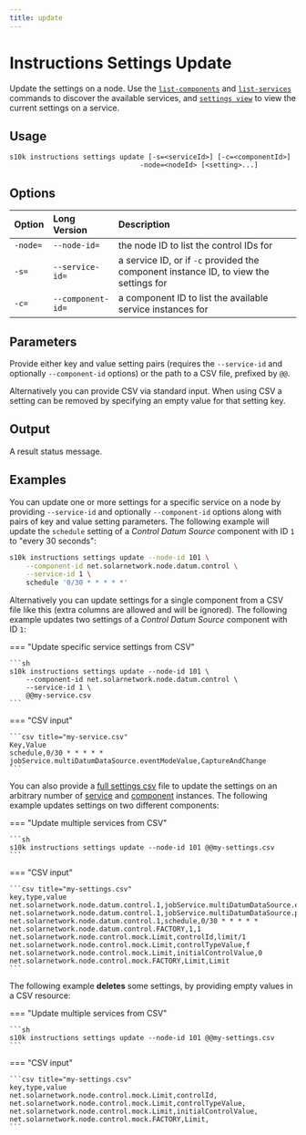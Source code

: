 ```yaml
---
title: update
---
```

# Instructions Settings Update

Update the settings on a node. Use the [`list-components`](../list-components.md) and
[`list-services`](../list-services.md) commands to discover the available services,
and [`settings view`](./view.md) to view the current settings on a service.

## Usage

```
s10k instructions settings update [-s=<serviceId>] [-c=<componentId>]
       							-node=<nodeId> [<setting>...]
```

## Options

<div markdown="1" class="options-explicit-col-widths">

| Option | Long Version | Description |
|:-------|:-------------|:------------|
| `-node=` | `--node-id=` | the node ID to list the control IDs for |
| `-s=` | `--service-id=` | a service ID, or if `-c` provided the component instance ID, to view the settings for |
| `-c=` | `--component-id=` | a component ID to list the available service instances for |

</div>

## Parameters

Provide either key and value setting pairs (requires the `--service-id` and optionally `--component-id` options)
or the path to a CSV file, prefixed by `@@`.

Alternatively you can provide CSV via standard input. When using CSV a setting can be removed by
specifying an empty value for that setting key.

## Output

A result status message.

## Examples

You can update one or more settings for a specific service on a node by providing `--service-id`
and optionally `--component-id` options along with pairs of key and value setting parameters. The
following example will update the `schedule` setting of a _Control Datum Source_ component
with ID `1` to "every 30 seconds":

```sh title="Update schedule for component instance to 30s"
s10k instructions settings update --node-id 101 \
	--component-id net.solarnetwork.node.datum.control \
	--service-id 1 \
	schedule '0/30 * * * * *'
```

Alternatively you can update settings for a single component from a CSV file like this (extra
columns are allowed and will be ignored). The following example updates two settings of a
_Control Datum Source_ component with ID `1`:

=== "Update specific service settings from CSV"

	```sh
	s10k instructions settings update --node-id 101 \
		--component-id net.solarnetwork.node.datum.control \
		--service-id 1 \
		@@my-service.csv
	```
=== "CSV input"

	```csv title="my-service.csv"
	Key,Value
	schedule,0/30 * * * * *
	jobService.multiDatumDataSource.eventModeValue,CaptureAndChange
	```

You can also provide a [full settings csv][settings-csv] file to update the settings on
an arbitrary number of [service][services] and [component][components] instances. The following
example updates settings on two different components:

=== "Update multiple services from CSV"

	```sh
	s10k instructions settings update --node-id 101 @@my-settings.csv
	```

=== "CSV input"

	```csv title="my-settings.csv"
	key,type,value
	net.solarnetwork.node.datum.control.1,jobService.multiDatumDataSource.eventModeValue,CaptureAndChange
	net.solarnetwork.node.datum.control.1,jobService.multiDatumDataSource.persistModeValue,Poll
	net.solarnetwork.node.datum.control.1,schedule,0/30 * * * * *
	net.solarnetwork.node.datum.control.FACTORY,1,1
	net.solarnetwork.node.control.mock.Limit,controlId,limit/1
	net.solarnetwork.node.control.mock.Limit,controlTypeValue,f
	net.solarnetwork.node.control.mock.Limit,initialControlValue,0
	net.solarnetwork.node.control.mock.FACTORY,Limit,Limit
	```


 The following example **deletes** some settings, by providing empty values in a CSV resource:

=== "Update multiple services from CSV"

	```sh
	s10k instructions settings update --node-id 101 @@my-settings.csv
	```

=== "CSV input"

	```csv title="my-settings.csv"
	key,type,value
	net.solarnetwork.node.control.mock.Limit,controlId,
	net.solarnetwork.node.control.mock.Limit,controlTypeValue,
	net.solarnetwork.node.control.mock.Limit,initialControlValue,
	net.solarnetwork.node.control.mock.FACTORY,Limit,
	```


[components]: https://solarnetwork.github.io/solarnode-handbook/users/setup-app/settings/components/
[services]: https://solarnetwork.github.io/solarnode-handbook/users/setup-app/settings/services/
[settings-csv]: https://solarnetwork.github.io/solarnode-handbook/users/settings/
